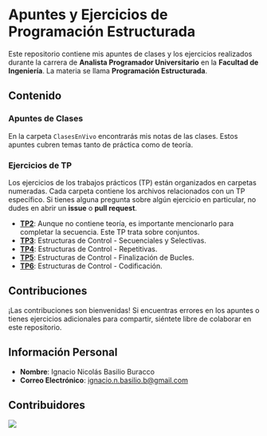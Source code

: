 # Apuntes y Ejercicios de Programación Estructurada

Este repositorio contiene mis apuntes de clases y los ejercicios realizados durante la carrera de **Analista Programador Universitario** en la **Facultad de Ingeniería**. La materia se llama **Programación Estructurada**.

## Contenido

### Apuntes de Clases

En la carpeta `ClasesEnVivo` encontrarás mis notas de las clases. Estos apuntes cubren temas tanto de práctica como de teoría.

### Ejercicios de TP

Los ejercicios de los trabajos prácticos (TP) están organizados en carpetas numeradas. Cada carpeta contiene los archivos relacionados con un TP específico. Si tienes alguna pregunta sobre algún ejercicio en particular, no dudes en abrir un **issue** o **pull request**.

- **[TP2](https://github.com/NachoBasilio/CPP-Facultad/tree/main/TPs/TP2)**: Aunque no contiene teoría, es importante mencionarlo para completar la secuencia. Este TP trata sobre conjuntos.
- **[TP3](https://github.com/NachoBasilio/CPP-Facultad/tree/main/TPs/TP3)**: Estructuras de Control - Secuenciales y Selectivas.
- **[TP4](https://github.com/NachoBasilio/CPP-Facultad/tree/main/TPs/TP4)**: Estructuras de Control - Repetitivas.
- **[TP5](https://github.com/NachoBasilio/CPP-Facultad/tree/main/TPs/TP5)**: Estructuras de Control - Finalización de Bucles.
- **[TP6](https://github.com/NachoBasilio/CPP-Facultad/tree/main/TPs/TP6)**: Estructuras de Control - Codificación.


## Contribuciones

¡Las contribuciones son bienvenidas! Si encuentras errores en los apuntes o tienes ejercicios adicionales para compartir, siéntete libre de colaborar en este repositorio.

## Información Personal

- **Nombre**: Ignacio Nicolás Basilio Buracco
- **Correo Electrónico**: ignacio.n.basilio.b@gmail.com

## Contribuidores

<a href="https://github.com/NachoBasilio/CPP-Facultad/graphs/contributors">
  <img src="https://contrib.rocks/image?repo=NachoBasilio/CPP-Facultad" />
</a>
